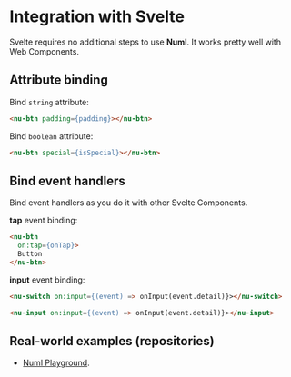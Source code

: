 # Integration with Svelte

Svelte requires no additional steps to use **Numl**. It works pretty well with Web Components.

## Attribute binding

Bind `string` attribute:

```html
<nu-btn padding={padding}></nu-btn>
```

Bind `boolean` attribute:

```html
<nu-btn special={isSpecial}></nu-btn>
```

## Bind event handlers

Bind event handlers as you do it with other Svelte Components.

**tap** event binding:

```html
<nu-btn
  on:tap={onTap}>
  Button
</nu-btn>
```

**input** event binding:

```html
<nu-switch on:input={(event) => onInput(event.detail)}></nu-switch>

<nu-input on:input={(event) => onInput(event.detail)}></nu-input>
```

## Real-world examples (repositories)

* [Numl Playground](!https://github.com/tenphi/numl/blob/master/components/playground.svelte).
